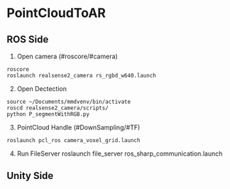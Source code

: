 # PointCloudToAR


## ROS Side
1. Open camera (#roscore/#camera)
```
roscore
roslaunch realsense2_camera rs_rgbd_w640.launch
```

2. Open Dectection
```
source ~/Documents/mmdvenv/bin/activate
roscd realsense2_camera/scripts/
python P_segmentWithRGB.py
```

3. PointCloud Handle (#DownSampling/#TF)
```
roslaunch pcl_ros camera_voxel_grid.launch

```

4. Run FileServer
roslaunch file_server ros_sharp_communication.launch

## Unity Side
